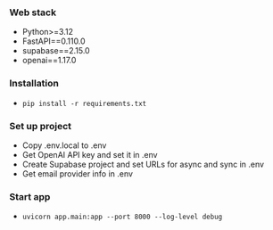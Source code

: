 ### Web stack 
- Python>=3.12
- FastAPI==0.110.0
- supabase==2.15.0
- openai==1.17.0

### Installation
- `pip install -r requirements.txt`

### Set up project
- Copy .env.local to .env
- Get OpenAI API key and set it in .env
- Create Supabase project and set URLs for async and sync in .env
- Get email provider info in .env

### Start app
- `uvicorn app.main:app --port 8000 --log-level debug`

